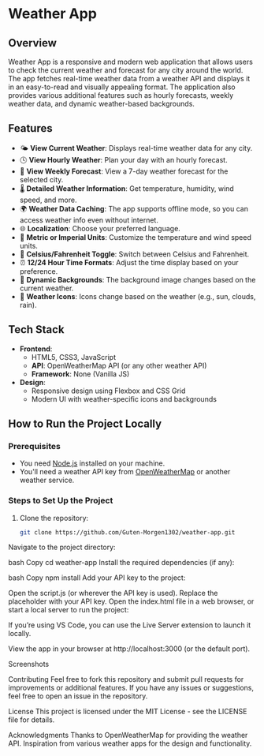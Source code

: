 # Weather App

## Overview

Weather App is a responsive and modern web application that allows users to check the current weather and forecast for any city around the world. The app fetches real-time weather data from a weather API and displays it in an easy-to-read and visually appealing format. The application also provides various additional features such as hourly forecasts, weekly weather data, and dynamic weather-based backgrounds.

## Features

- 🌤️ **View Current Weather**: Displays real-time weather data for any city.
- 🕓 **View Hourly Weather**: Plan your day with an hourly forecast.
- 📅 **View Weekly Forecast**: View a 7-day weather forecast for the selected city.
- 🌡️ **Detailed Weather Information**: Get temperature, humidity, wind speed, and more.
- 🌍 **Weather Data Caching**: The app supports offline mode, so you can access weather info even without internet.
- 🌐 **Localization**: Choose your preferred language.
- 🧮 **Metric or Imperial Units**: Customize the temperature and wind speed units.
- 🔄 **Celsius/Fahrenheit Toggle**: Switch between Celsius and Fahrenheit.
- ⏰ **12/24 Hour Time Formats**: Adjust the time display based on your preference.
- 🌈 **Dynamic Backgrounds**: The background image changes based on the current weather.
- 🌟 **Weather Icons**: Icons change based on the weather (e.g., sun, clouds, rain).

## Tech Stack

- **Frontend**:
  - HTML5, CSS3, JavaScript
  - **API**: OpenWeatherMap API (or any other weather API)
  - **Framework**: None (Vanilla JS)
- **Design**:
  - Responsive design using Flexbox and CSS Grid
  - Modern UI with weather-specific icons and backgrounds
  
## How to Run the Project Locally

### Prerequisites

- You need [Node.js](https://nodejs.org/) installed on your machine.
- You'll need a weather API key from [OpenWeatherMap](https://openweathermap.org/api) or another weather service.

### Steps to Set Up the Project

1. Clone the repository:

   ```bash
   git clone https://github.com/Guten-Morgen1302/weather-app.git
Navigate to the project directory:

bash
Copy
cd weather-app
Install the required dependencies (if any):

bash
Copy
npm install
Add your API key to the project:

Open the script.js (or wherever the API key is used).
Replace the placeholder with your API key.
Open the index.html file in a web browser, or start a local server to run the project:

If you’re using VS Code, you can use the Live Server extension to launch it locally.

View the app in your browser at http://localhost:3000 (or the default port).

Screenshots

Contributing
Feel free to fork this repository and submit pull requests for improvements or additional features. If you have any issues or suggestions, feel free to open an issue in the repository.

License
This project is licensed under the MIT License - see the LICENSE file for details.

Acknowledgments
Thanks to OpenWeatherMap for providing the weather API.
Inspiration from various weather apps for the design and functionality.
